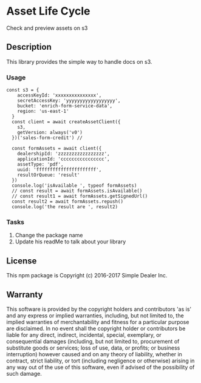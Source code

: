 # Asset Life Cycle
Check and preview assets on s3
## Description
This library provides the simple way to handle docs on s3.

### Usage
```
const s3 = {
    accessKeyId: 'xxxxxxxxxxxxxxx',
    secretAccessKey: 'yyyyyyyyyyyyyyyyyy',
    bucket: 'enrich-form-service-data',
    region: 'us-east-1'
  }
  const client = await createAssetClient({
    s3,
    getVersion: always('v0')
  })('sales-form-credit') //

  const formAssets = await client({
    dealershipId: 'zzzzzzzzzzzzzzzzz',
    applicationId: 'cccccccccccccccc',
    assetType: 'pdf',
    uuid: 'ffffffffffffffffffffff',
    resultOrQueue: 'result'
  })
  console.log('isAvailable ', typeof formAssets)
  // const result = await formAssets.isAvailable()
  // const result1 = await formAssets.getSignedUrl()
  const result2 = await formAssets.repush()
  console.log('the result are ', result2)
```

### Tasks
1. Change the package name
2. Update his readMe to talk about your library

## License

This npm package is Copyright (c) 2016-2017 Simple Dealer Inc.

## Warranty

This software is provided by the copyright holders and contributors 'as is' and
any express or implied warranties, including, but not limited to, the implied
warranties of merchantability and fitness for a particular purpose are
disclaimed. In no event shall the copyright holder or contributors be liable for
any direct, indirect, incidental, special, exemplary, or consequential damages
(including, but not limited to, procurement of substitute goods or services;
loss of use, data, or profits; or business interruption) however caused and on
any theory of liability, whether in contract, strict liability, or tort
(including negligence or otherwise) arising in any way out of the use of this
software, even if advised of the possibility of such damage.
